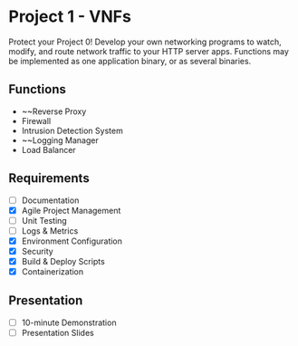# Project 1 - VNFs
Protect your Project 0! Develop your own networking programs to watch, modify, and route network traffic to your HTTP server apps. Functions may be implemented as one application binary, or as several binaries.

## Functions
- ~~Reverse Proxy
- Firewall
- Intrusion Detection System
- ~~Logging Manager
- Load Balancer

## Requirements
- [ ] Documentation
- [X] Agile Project Management
- [ ] Unit Testing
- [ ] Logs & Metrics
- [X] Environment Configuration
- [X] Security
- [X] Build & Deploy Scripts
- [X] Containerization

## Presentation
- [ ] 10-minute Demonstration
- [ ] Presentation Slides
